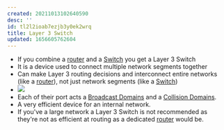 ```yaml
---
created: 20211013102640590
desc: ''
id: tl2l2ioab7ezjb3y0ek2wrq
title: Layer 3 Switch
updated: 1656605762604
---
```

   
   
- If you combine a [router](../devlog/router.md) and a [Switch](../devlog/switch.md) you get a Layer 3 Switch   
- It is a device used to connect multiple network segments together   
- Can make Layer 3 routing decisions and interconnect entire networks (like a [router](../devlog/router.md)), not just network segments (like a [Switch](../devlog/switch.md))   
- ![](https://raw.githubusercontent.com/zubayrrr/twiki/main/bin/image.zapt16jgiw.png)   
- Each of their port acts a [Broadcast Domains](/not_created.md) and a [Collision Domains](../devlog/collision%20domains.md).   
- A very efficient device for an internal network.   
- If you've a large network a Layer 3 Switch is not recommended as they're not as efficient at routing as a dedicated [router](../devlog/router.md) would be.